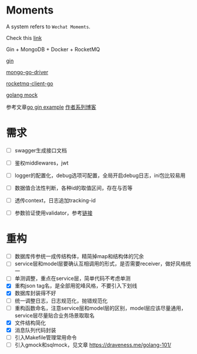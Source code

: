 # Moments

A system refers to `Wechat Momemts`.

Check this [link](https://github.com/golang-standards/project-layout) 

Gin + MongoDB + Docker + RocketMQ

[gin](https://github.com/gin-gonic/gin)

[mongo-go-driver](https://github.com/mongodb/mongo-go-driver)

[rocketmq-client-go](https://github.com/apache/rocketmq-client-go/blob/master/docs/Introduction.md)

[golang mock](https://github.com/golang/mock)


参考文章[go gin example](https://github.com/EDDYCJY/go-gin-example/blob/master/README_ZH.md)
[作者系列博客](https://eddycjy.com/posts/go/gin/2018-02-14-jwt/)


# 需求

-[ ] swagger生成接口文档
-[ ] 鉴权middlewares，jwt
-[ ] logger的配置化，debug选项可配置，全局开启debug日志，ini包比较易用
-[ ] 数据值合法性判断，各种id的取值区间，存在与否等
-[ ] 透传context，日志追加tracking-id
-[ ] 参数验证使用validator，参考[链接](https://blog.xizhibei.me/2019/06/16/an-introduction-to-golang-validator/)


# 重构
-[ ] 数据库传参统一成传结构体，精简掉map和结构体的冗余
-[ ] service层和model层要确认互相调用的形式，是否需要receiver，做好风格统一
-[ ] 单测调整，重点在service层，简单代码不考虑单测
-[x] 重构json tag名，是全部用驼峰风格，不要引入下划线
-[x] 数据库封装得不好
-[ ] 统一调整日志，日志规范化，抛错规范化
-[ ] 重构函数命名，注意service层和model层的区别，model层应该尽量通用，service层尽量贴合业务场景取取名
-[x] 文件结构简化
-[x] 消息队列代码封装
-[ ] 引入Makefile管理常用命令
-[ ] 引入gmock和sqlmock，见文章 https://draveness.me/golang-101/
